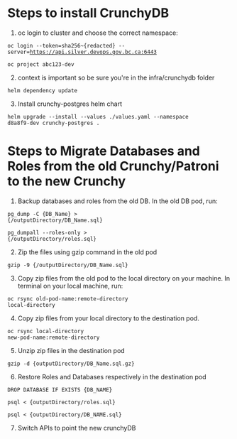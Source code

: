 # Steps to install CrunchyDB

1. oc login to cluster and choose the correct namespace:

<code>oc login --token=sha256~{redacted} --server=https://api.silver.devops.gov.bc.ca:6443</code>

<code>oc project abc123-dev</code>

2. context is important so be sure you're in the infra/crunchydb folder

<code>helm dependency update</code>

3. Install crunchy-postgres helm chart


<code>helm upgrade --install --values ./values.yaml --namespace d8a8f9-dev crunchy-postgres .</code>

# Steps to Migrate Databases and Roles from the old Crunchy/Patroni to the new Crunchy

1. Backup databases and roles from the old DB. In the old DB pod, run:

<code>pg_dump -C {DB_Name} > {/outputDirectory/DB_Name.sql}</code>

<code>pg_dumpall --roles-only >  {/outputDirectory/roles.sql}</code>

2. Zip the files using gzip command in the old pod

<code>gzip -9 {/outputDirectory/DB_Name.sql}</code>

3. Copy zip files from the old pod to the local directory on your machine. In terminal on your local machine, run:


<code>oc rsync old-pod-name:remote-directory local-directory</code>

4. Copy zip files from your local directory to the destination pod.

<code>oc rsync local-directory new-pod-name:remote-directory</code>


5. Unzip zip files in the destination pod

<code>gzip -d {outputDirectory/DB_Name.sql.gz}</code>

6. Restore Roles and Databases respectively in the destination pod

<code>DROP DATABASE IF EXISTS {DB_NAME}</code>

<code>psql < {outputDirectory/roles.sql}</code>

<code>psql < {outputDirectory/DB_NAME.sql}</code>

7. Switch APIs to point the new crunchyDB